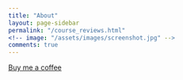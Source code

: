 ```yaml
---
title: "About"
layout: page-sidebar
permalink: "/course_reviews.html"
<!-- image: "/assets/images/screenshot.jpg" -->
comments: true
---
```

<!-- Made with <i class="fa fa-heart text-danger"></i> by Sal [@wowthemesnet](https://www.wowthemes.net/category/free-themes-templates/). -->

<a class="btn btn-danger" href="https://www.wowthemes.net/donate/">Buy me a coffee</a>